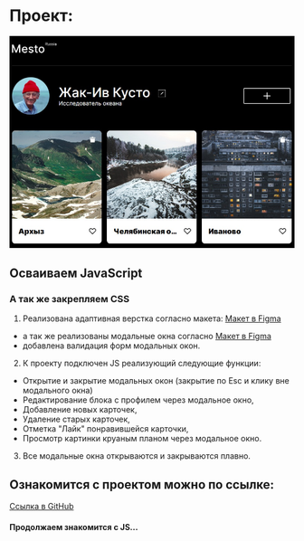 # Проект:
![Место 2022](./images/_Mesto_.jpg)
## Осваиваем JavaScript
### А так же закрепляем CSS

1. Реализована адаптивная верстка согласно макета: [Макет в Figma](https://www.figma.com/file/2cn9N9jSkmxD84oJik7xL7/JavaScript.-Sprint-4?node-id=0%3A1)
  * а так же реализованы модальные окна согласно [Макет в Figma](https://www.figma.com/file/bjyvbKKJN2naO0ucURl2Z0/JavaScript.-Sprint-5?node-id=0%3A1)
  * добавлена валидация форм модальных окон.

2. К проекту подключен JS реализующий следующие функции:

* Открытие и закрытие модальных окон (закрытие по Esc и клику вне модального окна)
* Редактирование блока с профилем через модальное окно,
* Добавление новых карточек,
* Удаление старых карточек,
* Отметка "Лайк" понравившейся карточки,
* Просмотр картинки круаным планом через модальное окно.

3. Все модальные окна открываются и закрываются плавно.

## Ознакомится с проектом можно по ссылке:
[Ссылка в GitHub](https://dmitry2011.github.io/mesto/index.html)

#### Продолжаем знакомится с JS...
